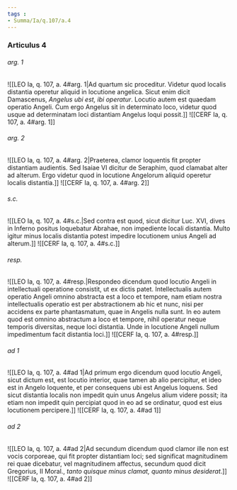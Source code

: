 ```yaml
---
tags : 
- Summa/Ia/q.107/a.4
---
```


### Articulus 4

###### arg. 1
![[LEO Ia, q. 107, a. 4#arg. 1|Ad quartum sic proceditur. Videtur quod localis distantia operetur aliquid in locutione angelica. Sicut enim dicit Damascenus, *Angelus ubi est, ibi operatur*. Locutio autem est quaedam operatio Angeli. Cum ergo Angelus sit in determinato loco, videtur quod usque ad determinatam loci distantiam Angelus loqui possit.]]
![[CERF Ia, q. 107, a. 4#arg. 1]]

###### arg. 2
![[LEO Ia, q. 107, a. 4#arg. 2|Praeterea, clamor loquentis fit propter distantiam audientis. Sed Isaiae VI dicitur de Seraphim, quod clamabat alter ad alterum. Ergo videtur quod in locutione Angelorum aliquid operetur localis distantia.]]
![[CERF Ia, q. 107, a. 4#arg. 2]]

###### s.c.
![[LEO Ia, q. 107, a. 4#s.c.|Sed contra est quod, sicut dicitur Luc. XVI, dives in Inferno positus loquebatur Abrahae, non impediente locali distantia. Multo igitur minus localis distantia potest impedire locutionem unius Angeli ad alterum.]]
![[CERF Ia, q. 107, a. 4#s.c.]]

###### resp.
![[LEO Ia, q. 107, a. 4#resp.|Respondeo dicendum quod locutio Angeli in intellectuali operatione consistit, ut ex dictis patet. Intellectualis autem operatio Angeli omnino abstracta est a loco et tempore, nam etiam nostra intellectualis operatio est per abstractionem ab hic et nunc, nisi per accidens ex parte phantasmatum, quae in Angelis nulla sunt. In eo autem quod est omnino abstractum a loco et tempore, nihil operatur neque temporis diversitas, neque loci distantia. Unde in locutione Angeli nullum impedimentum facit distantia loci.]]
![[CERF Ia, q. 107, a. 4#resp.]]

###### ad 1
![[LEO Ia, q. 107, a. 4#ad 1|Ad primum ergo dicendum quod locutio Angeli, sicut dictum est, est locutio interior, quae tamen ab alio percipitur, et ideo est in Angelo loquente, et per consequens ubi est Angelus loquens. Sed sicut distantia localis non impedit quin unus Angelus alium videre possit; ita etiam non impedit quin percipiat quod in eo ad se ordinatur, quod est eius locutionem percipere.]]
![[CERF Ia, q. 107, a. 4#ad 1]]

###### ad 2
![[LEO Ia, q. 107, a. 4#ad 2|Ad secundum dicendum quod clamor ille non est vocis corporeae, qui fit propter distantiam loci; sed significat magnitudinem rei quae dicebatur, vel magnitudinem affectus, secundum quod dicit Gregorius, II Moral., *tanto quisque minus clamat, quanto minus desiderat*.]]
![[CERF Ia, q. 107, a. 4#ad 2]]

